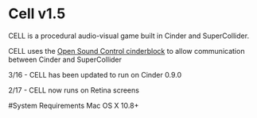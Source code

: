 Cell v1.5
=========

CELL is a procedural audio-visual game built in Cinder and SuperCollider.

CELL uses the [Open Sound Control cinderblock](https://github.com/hecspc/Cinder-OSC) to allow communication between Cinder and SuperCollider

3/16 - CELL has been updated to run on Cinder 0.9.0

2/17 - CELL now runs on Retina screens 

#System Requirements
Mac OS X 10.8+
